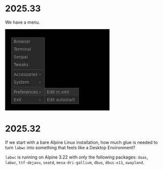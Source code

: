 # 2025.33

We have a menu.

<img src="images/2025-33-menu.png"/>

# 2025.32

If we start with a bare Alpine Linux installation, how much glue is needed to
turn `labwc` into something that feels like a Desktop Environment?

`labwc` is running on Alpine 3.22 with only the following packages: `doas`,
`labwc`, `ttf-dejavu`, `seatd`, `mesa-dri-gallium`, `dbus`, `dbus-x11`,
`xwayland`.
